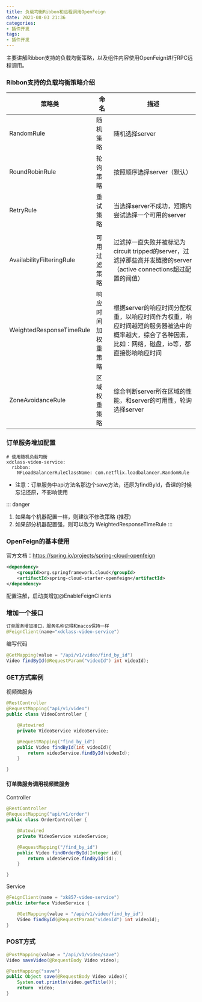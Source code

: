 ```yaml
---
title: 负载均衡Ribbon和远程调用OpenFeign
date: 2021-08-03 21:36
categories:
- 插件开发
tags:
- 插件开发
---
```


主要讲解Ribbon支持的负载均衡策略，以及组件内容使用OpenFeign进行RPC远程调用。
<!-- more -->

### Ribbon支持的负载均衡策略介绍


| 策略类                       | 命名        | 描述                                                                              |
|---------------------------|-----------|---------------------------------------------------------------------------------|
| RandomRule                | 随机策略      | 随机选择server                                                                      |
| RoundRobinRule            | 轮询策略      | 按照顺序选择server（默认）                                                                |
| RetryRule                 | 重试策略      | 当选择server不成功，短期内尝试选择一个可用的server                                                 |
|                           |           |                                                                                 |
| AvailabilityFilteringRule | 可用过滤策略    | 过滤掉一直失败并被标记为circuit tripped的server，过滤掉那些高并发链接的server（active connections超过配置的阈值） |
| WeightedResponseTimeRule  | 响应时间加权重策略 | 根据server的响应时间分配权重，以响应时间作为权重，响应时间越短的服务器被选中的概率越大，综合了各种因素，比如：网络，磁盘，io等，都直接影响响应时间   |
| ZoneAvoidanceRule         | 区域权重策略    | 综合判断server所在区域的性能，和server的可用性，轮询选择server                                        |




### 订单服务增加配置

```
# 使用随机负载均衡
xdclass-video-service:
  ribbon:
    NFLoadBalancerRuleClassName: com.netflix.loadbalancer.RandomRule
```

- 注意：订单服务中api方法名那边个save方法，还原为findById，备课的时候忘记还原，不影响使用


::: danger
1. 如果每个机器配置一样，则建议不修改策略 (推荐)
2. 如果部分机器配置强，则可以改为 WeightedResponseTimeRule
:::



### OpenFeign的基本使用
官方文档：https://spring.io/projects/spring-cloud-openfeign
```xml
<dependency>
    <groupId>org.springframework.cloud</groupId>
    <artifactId>spring-cloud-starter-openfeign</artifactId>
</dependency>
```

配置注解，启动类增加@EnableFeignClients


### 增加一个接口

```java
订单服务增加接口，服务名称记得和nacos保持一样
@FeignClient(name="xdclass-video-service") 
```

编写代码

```java
@GetMapping(value = "/api/v1/video/find_by_id")
Video findById(@RequestParam("videoId") int videoId);
```


### GET方式案例

视频微服务

```java
@RestController
@RequestMapping("api/v1/video")
public class VideoController {

    @Autowired
    private VideoService videoService;

    @RequestMapping("find_by_id")
    public Video findById(int videoId){
        return videoService.findById(videoId);
    }

}
```

#### 订单微服务调用视频微服务

Controller

```java
@RestController
@RequestMapping("api/v1/order")
public class OrderController {

    @Autowired
    private VideoService videoService;

    @RequestMapping("/find_by_id")
    public Video findOrderById(Integer id){
        return videoService.findById(id);
    }

}
```

Service

```java
@FeignClient(name = "xk857-video-service")
public interface VideoService {

    @GetMapping(value = "/api/v1/video/find_by_id")
    Video findById(@RequestParam("videoId") int videoId);
}
```



### POST方式

```java
@PostMapping(value = "/api/v1/video/save")
Video saveVideo(@RequestBody Video video);

@PostMapping("save")
public Object save(@RequestBody Video video){
    System.out.println(video.getTitle());
    return  video;
}
```



